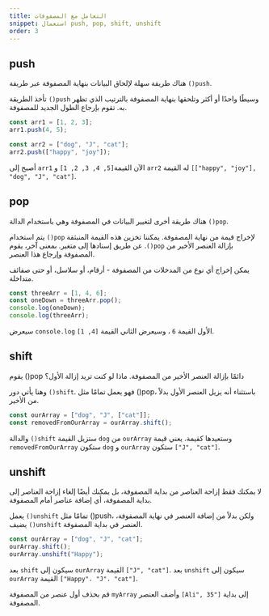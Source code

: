 ```yaml
---
title: التعامل مع المصفوفات
snippet: استعمال push, pop, shift, unshift
order: 3
---
```


## push

هناك طريقة سهلة لإلحاق البيانات بنهاية المصفوفة عبر طريقة `()push`.

تأخذ الطريقة `()push` وسيطًا واحدًا أو أكثر وتلحقها بنهاية المصفوفة بالترتيب الذي
تظهر به. تقوم بإرجاع الطول الجديد للمصفوفة.

```js
const arr1 = [1, 2, 3];
arr1.push(4, 5);

const arr2 = ["dog", "J", "cat"];
arr2.push(["happy", "joy"]);
```

أصبح إلى `arr1` الآن القيمة`[5, 4, 3, 2, 1]` و `arr2` له القيمة
`[["happy", "joy"], "dog", "J", "cat"]`.

## pop

هناك طريقة أخرى لتغيير البيانات في المصفوفة وهي باستخدام الدالة `()pop`.

يتم استخدام `()pop` لإخراج قيمة من نهاية المصفوفة. يمكننا تخزين هذه القيمة
المنبثقة عن طريق إسنادها إلى متغير. بمعنى آخر، يقوم .`()pop` بإزالة العنصر
الأخير من المصفوفة وإرجاع هذا العنصر.

يمكن إخراج أي نوع من المدخلات من المصفوفة - أرقام، أو سلاسل، أو حتى صفائف
متداخلة.

```js
const threeArr = [1, 4, 6];
const oneDown = threeArr.pop();
console.log(oneDown);
console.log(threeArr);
```

سيعرض `console.log` الأول القيمة `6` ، وسيعرض الثاني القيمة `[4, 1]`.

## shift

يقوم ()pop دائمًا بإزالة العنصر الأخير من المصفوفة. ماذا لو كنت تريد إزالة الأول؟

وهنا يأتي دور `()shift`. فهو يعمل تمامًا مثل ()pop، باستثناء أنه يزيل العنصر
الأول بدلاً من الأخير.

```js
const ourArray = ["dog", "J", ["cat"]];
const removedFromOurArray = ourArray.shift();
```

والدالة `()shift` ستزيل القيمة `dog` من `ourArray` وستعيدها كقيمة. يعني قيمة
`removedFromOurArray` ستكون `dog` و `ourArray` ستكون `["J", "cat"]`.

## unshift

لا يمكنك فقط إزاحة العناصر من بداية المصفوفة، بل يمكنك أيضًا إلغاء إزاحة العناصر
إلى بداية المصفوفة، أي إضافة عناصر أمام المصفوفة.

يعمل `()unshift` تمامًا مثل ()push، ولكن بدلاً من إضافة العنصر في نهاية المصفوفة،
يضيف `()unshift` العنصر في بداية المصفوفة.

```js
const ourArray = ["dog", "J", "cat"];
ourArray.shift();
ourArray.unshift("Happy");
```

بعد `shift` سيكون إلى `ourArray` القيمة `["J", "cat"]`. بعد `unshift` سيكون إلى
`ourArray` القيمة `["Happy"، "J"، "cat"]`.

<div class="quiz">
قم بحذف أول عنصر من المصفوفة <code>myArray</code> وأضف العنصر <code>[Ali", 35"]</code> إلى بداية المصفوفة.
</div>
